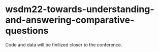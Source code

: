 # wsdm22-towards-understanding-and-answering-comparative-questions
Code and data will be finilized closer to the conference.
